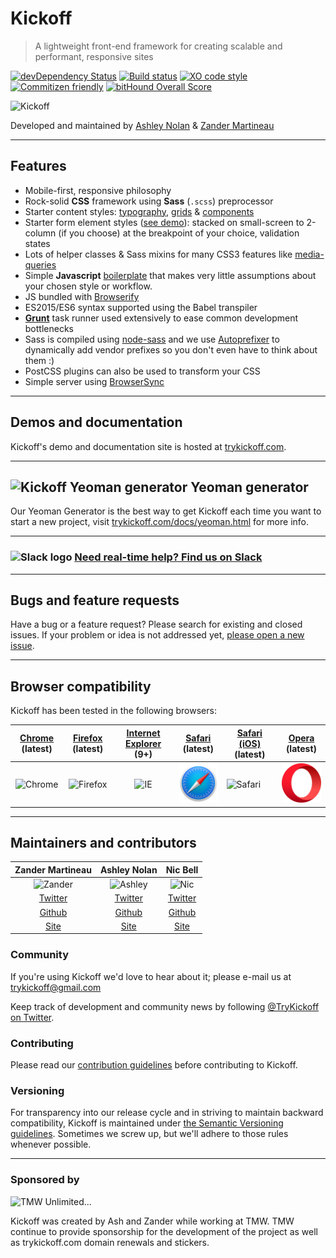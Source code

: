 # Kickoff
> A lightweight front-end framework for creating scalable and performant, responsive sites

[![devDependency Status](https://david-dm.org/trykickoff/kickoff/dev-status.png)](https://david-dm.org/trykickoff/kickoff#info=devDependencies) [![Build status](https://ci.appveyor.com/api/projects/status/g699smb2tsoakc8k/branch/master?svg=true)](https://ci.appveyor.com/project/mrmartineau/kickoff/branch/master) [![XO code style](https://img.shields.io/badge/code_style-XO-5ed9c7.svg)](https://github.com/sindresorhus/xo) [![Commitizen friendly](https://img.shields.io/badge/commitizen-friendly-brightgreen.svg)](http://commitizen.github.io/cz-cli/) [![bitHound Overall Score](https://www.bithound.io/github/TryKickoff/kickoff/badges/score.svg)](https://www.bithound.io/github/TryKickoff/kickoff)

![Kickoff](http://i61.tinypic.com/1zyitqe.png)

Developed and maintained by [Ashley Nolan](https://github.com/ashleynolan) & [Zander Martineau](https://github.com/mrmartineau)

---

## Features
* Mobile-first, responsive philosophy
* Rock-solid **CSS** framework using **Sass** (`.scss`) preprocessor
 * Starter content styles: [typography](http://trykickoff.com/demos/typography.html), [grids](http://trykickoff.com/demos/grids.html) & [components](http://trykickoff.com/demos/components.html)
 * Starter form element styles ([see demo](http://trykickoff.com/demos/forms.html)): stacked on small-screen to 2-column (if you choose) at the breakpoint of your choice, validation states
 * Lots of helper classes & Sass mixins for many CSS3 features like [media-queries](https://github.com/TryKickoff/kickoff/blob/master/assets/src/scss/mixins/_responsive.scss)
* Simple **Javascript** [boilerplate](https://github.com/TryKickoff/kickoff/blob/master/assets/src/js/script.js) that makes very little assumptions about your chosen style or workflow.
 * JS bundled with [Browserify](http://browserify.org)
 * ES2015/ES6 syntax supported using the Babel transpiler
* **[Grunt](http://gruntjs.com)** task runner used extensively to ease common development bottlenecks
 * Sass is compiled using [node-sass](https://github.com/sass/node-sass) and we use [Autoprefixer](https://github.com/postcss/autoprefixer) to dynamically add vendor prefixes so you don't even have to think about them :)
 * PostCSS plugins can also be used to transform your CSS
* Simple server using [BrowserSync](http://browsersync.io)

---

## Demos and documentation
Kickoff's demo and documentation site is hosted at [trykickoff.com](http://trykickoff.com/).

---

## ![Kickoff Yeoman generator](http://i.imgur.com/rWftxao.png?1) Yeoman generator
Our Yeoman Generator is the best way to get Kickoff each time you want to start a new project, visit [trykickoff.com/docs/yeoman.html](http://trykickoff.com/docs/yeoman.html) for more info.

---

### ![Slack logo](http://i.imgur.com/1LNs3Q6.png?1) [Need real-time help? Find us on Slack](https://slackin-trykickoff.herokuapp.com/)

---

## Bugs and feature requests
Have a bug or a feature request? Please search for existing and closed issues. If your problem or idea is not addressed yet, [please open a new issue](https://github.com/trykickoff/kickoff/issues/new).

---

## Browser compatibility
Kickoff has been tested in the following browsers:

| [Chrome](https://www.google.com/chrome/) (latest)                                                               | [Firefox](https://www.mozilla.org/en-GB/firefox/new/) (latest)                                                     | [Internet Explorer](https://en.wikipedia.org/wiki/Internet_Explorer_9) (9+)                                                       | [Safari](https://www.apple.com/safari/) (latest)                                                                | [Safari (iOS)](https://www.apple.com/safari/) (latest)                                                                 | [Opera](https://www.opera.com/) (latest)                                                                     |
|:---------------------------------------------------------------------------------------------------------------:|:------------------------------------------------------------------------------------------------------------------:|:---------------------------------------------------------------------------------------------------------------------------------:|:---------------------------------------------------------------------------------------------------------------:|------------------------------------------------------------------------------------------------------------------------|:------------------------------------------------------------------------------------------------------------:|
| <img src="https://github.com/alrra/browser-logos/raw/master/chrome/chrome_256x256.png" width="80" alt="Chrome"> | <img src="https://github.com/alrra/browser-logos/raw/master/firefox/firefox_256x256.png" width="80" alt="Firefox"> | <img src="https://github.com/alrra/browser-logos/raw/master/internet-explorer/internet-explorer_256x256.png" width="80" alt="IE"> | <img src="https://github.com/alrra/browser-logos/raw/master/safari/safari_256x256.png" width="80" alt="Safari"> | <img src="https://github.com/alrra/browser-logos/raw/master/safari-ios/safari-ios_256x256.png" width="80" alt="Safari">| <img src="https://github.com/alrra/browser-logos/raw/master/opera/opera_256x256.png" width="80" alt="Opera"> |

---

## Maintainers and contributors
|                           Zander Martineau                          |                             Ashley Nolan                             |                              Nic Bell                             |
|:-------------------------------------------------------------------:|:--------------------------------------------------------------------:|:-----------------------------------------------------------------:|
| ![Zander](https://avatars0.githubusercontent.com/u/64883?v=3&s=100) | ![Ashley](https://avatars3.githubusercontent.com/u/805184?v=3&s=100) | ![Nic](https://avatars3.githubusercontent.com/u/151842?v=3&s=100) |
| [Twitter](http://twitter.com/mrmartineau)                           | [Twitter](http://twitter.com/AshNolan_)                              | [Twitter](http://twitter.com)                                     |
| [Github](https://github.com/mrmartineau/)                           | [Github](https://github.com/ashleynolan)                             | [Github](https://github.com/nicbell/)                             |
| [Site](http://martineau.tv)                                         | [Site](http://ashleynolan.co.uk)                                     | [Site](http://nicbell.net)                                        |

### Community
If you're using Kickoff we'd love to hear about it; please e-mail us at trykickoff@gmail.com

Keep track of development and community news by following [@TryKickoff on Twitter](http://twitter.com/TryKickoff).

### Contributing
Please read our [contribution guidelines](CONTRIBUTING.md) before contributing to Kickoff.

### Versioning
For transparency into our release cycle and in striving to maintain backward compatibility, Kickoff is maintained under [the Semantic Versioning guidelines](http://semver.org/). Sometimes we screw up, but we'll adhere to those rules whenever possible.

---

### Sponsored by
![TMW Unlimited...](http://i.imgur.com/KIUIgi8.png?1)

Kickoff was created by Ash and Zander while working at TMW. TMW continue to provide sponsorship for the development of the project as well as trykickoff.com domain renewals and stickers.
